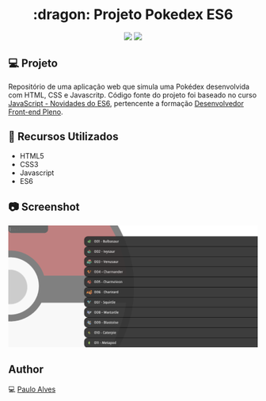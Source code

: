 <h1 align="center">:dragon: Projeto Pokedex ES6</h1>

<p align="center">
   <a href="https://developer.mozilla.org/pt-BR/docs/Web/JavaScript"><img src="https://img.shields.io/badge/Javascript-MDN-yellow"></a>
   <a href="https://developer.mozilla.org/pt-BR/docs/Web/JavaScript/Suporte_ao_ECMAScript_6_na_Mozilla"><img src="https://img.shields.io/badge/ES6-MDN-brightgreen"></a>
</p>

## :computer: Projeto
Repositório de uma aplicação web que simula uma Pokédex desenvolvida com HTML, CSS e Javascritp. 
Código fonte do projeto foi baseado no curso
[JavaScript - Novidades do ES6](https://www.treinaweb.com.br/curso/novidades-do-javascript-com-es2015), 
pertencente a formação [Desenvolvedor Front-end Pleno](https://www.treinaweb.com.br/formacao/desenvolvedor-front-end-pleno).

## :wrench: Recursos Utilizados
- HTML5
- CSS3
- Javascript
- ES6

## :camera: Screenshot
![screenshot](https://github.com/PauloAlves8039/Projeto-Pokedex-ES6/blob/master/assets/image/screenshot.png)

## Author
:computer: [Paulo Alves](https://github.com/PauloAlves8039)
